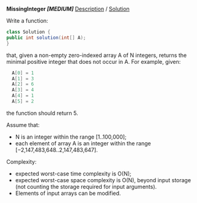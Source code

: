 __MissingInteger *[MEDIUM]*__			[Description](descriptions/missingint.md) / [Solution](Codility/src/train/counting_elements/MissingInteger.java)

Write a function:
```java
class Solution { 
public int solution(int[] A); 
}
```
that, given a non-empty zero-indexed array A of N integers, returns the minimal positive integer that does not occur in A.
For example, given:
```java
  A[0] = 1    
  A[1] = 3    
  A[2] = 6
  A[3] = 4    
  A[4] = 1    
  A[5] = 2
```
the function should return 5.

Assume that:

+ N is an integer within the range [1..100,000];
+ each element of array A is an integer within the range [−2,147,483,648..2,147,483,647].

Complexity:

+ expected worst-case time complexity is O(N);
+ expected worst-case space complexity is O(N), beyond input storage (not counting the storage required for input arguments).
+ Elements of input arrays can be modified.